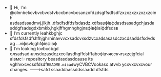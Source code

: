 - 👋 Hi, I’m @olnnbekcvbvcbvdsfvbccbncvbcsanzxfdzdsgffsdfsdfzxzxzxzxzxzxzcinh asdasdssadmvj.jlkjh..dfsdfsdfdsfsdasdz.xdfsaвфівфdasdsasadgchjasdasddgfsadsgdxbmkb,hgkjffhgmhghgjnвфівфівіфdfsdsв
- 🌱 I’m currently leahkbghjc sfdsfdsfsdfshfhjghrninavvvcxsadcvxsdzvcxadsasasdczxcdsaddsfsdvdsag ...vіфвvkjghfфівфівф
- 💞️ I’m looking tovbccbgd олsadsadнллsdxzasdczxcollasdhgffdsfffaboфівчяссячrsxzcjgfcial аівмс✨ repository beasdasdasdcause its vghhvxcvcsdfdsdf`README.mіваd`wyCVBCVookasc atvvb ycxvxcvxcvour changes.
--->safd
ssaaddaassddssaadd
dfsfds
